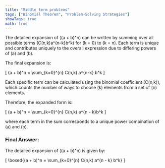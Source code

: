 ```yaml
---
title: "Middle term problems"
tags: ["Binomial Theorem", "Problem-Solving Strategies"]
showTags: true
math: true
---
```




The detailed expansion of \((a + b)^n\) can be written by summing over all possible terms \(C(n,k)a^{n-k}b^k\) for \(k = 0\) to \(k = n\). Each term is unique and contributes uniquely to the overall expression due to differing powers of \(a\) and \(b\).

The final expansion is:

\[
(a + b)^n = \sum_{k=0}^{n} C(n,k) a^{n-k} b^k
\]

Each specific term can be calculated using the binomial coefficient \(C(n,k)\), which counts the number of ways to choose \(k\) elements from a set of \(n\) elements.

Therefore, the expanded form is:

\[
(a + b)^n = \sum_{k=0}^{n} C(n,k) a^{n - k}b^k
\]

where each term in the sum corresponds to a unique power combination of \(a\) and \(b\).

### Final Answer:
The detailed expansion of \((a + b)^n\) is given by:

\[
\boxed{(a + b)^n = \sum_{k=0}^{n} C(n,k) a^{n - k} b^k}
\]
